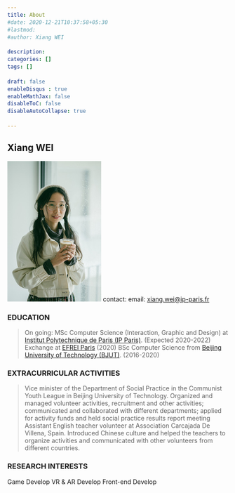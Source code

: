 ```yaml
---
title: About
#date: 2020-12-21T10:37:58+05:30
#lastmod: 
#author: Xiang WEI

description: 
categories: []
tags: []

draft: false
enableDisqus : true
enableMathJax: false
disableToC: false
disableAutoCollapse: true

---
```


## Xiang WEI
![avatar](/images/about.jpeg)
contact: email: xiang.wei@ip-paris.fr

### EDUCATION
>On going: MSc Computer Science (Interaction, Graphic and Design) at [Institut Polytechnique de Paris (IP Paris)](https://www.ip-paris.fr/). (Expected 2020-2022)
>Exchange at [EFREI Paris](https://www.efrei.fr/) (2020)
>BSc Computer Science from [Beijing University of Technology (BJUT)](http://english.bjut.edu.cn/). (2016-2020)


### EXTRACURRICULAR ACTIVITIES
>Vice minister of the Department of Social Practice in the Communist Youth League in Beijing University of Technology. 
Organized and managed volunteer activities, recruitment and other activities; communicated and collaborated with different departments; applied for activity funds and held social practice results report meeting
>Assistant English teacher volunteer at Association Carcajada De Villena, Spain.
Introduced Chinese culture and helped the teachers to organize activities and communicated with other volunteers from different countries.

### RESEARCH INTERESTS
Game Develop
VR & AR Develop
Front-end Develop

